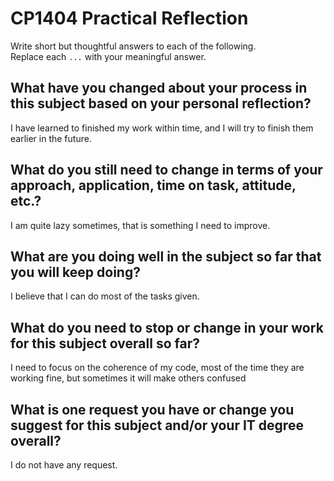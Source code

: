 # CP1404 Practical Reflection

Write short but thoughtful answers to each of the following.  
Replace each `...` with your meaningful answer.

## What have you changed about your process in this subject based on your personal reflection?

I have learned to finished my work within time, and I will try to finish them earlier in the future.

## What do you still need to change in terms of your approach, application, time on task, attitude, etc.?

I am quite lazy sometimes, that is something I need to improve.

## What are you doing well in the subject so far that you will keep doing?

I believe that I can do most of the tasks given.

## What do you need to stop or change in your work for this subject overall so far?

I need to focus on the coherence of my code, most of the time they are working fine, but sometimes it will make others confused 

## What is one request you have or change you suggest for this subject and/or your IT degree overall?

I do not have any request.

